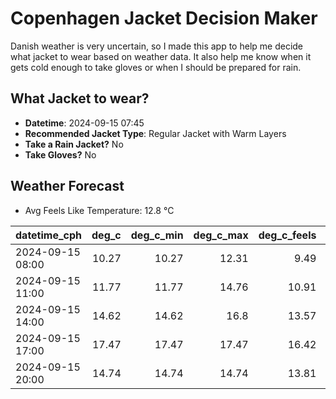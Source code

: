 
# Copenhagen Jacket Decision Maker

Danish weather is very uncertain, so I made this app to help me decide what jacket to wear based on weather data. 
It also help me know when it gets cold enough to take gloves or when I should be prepared for rain.

## What Jacket to wear?

- **Datetime**: 2024-09-15 07:45
- **Recommended Jacket Type**: Regular Jacket with Warm Layers
- **Take a Rain Jacket?** No
- **Take Gloves?** No

## Weather Forecast
- Avg Feels Like Temperature: 12.8 °C

| datetime_cph     |   deg_c |   deg_c_min |   deg_c_max |   deg_c_feels | weather   | wind   | rain   |
|:-----------------|--------:|------------:|------------:|--------------:|:----------|:-------|:-------|
| 2024-09-15 08:00 |   10.27 |       10.27 |       12.31 |          9.49 | Clear     | Low    | None   |
| 2024-09-15 11:00 |   11.77 |       11.77 |       14.76 |         10.91 | Clouds    | Low    | None   |
| 2024-09-15 14:00 |   14.62 |       14.62 |       16.8  |         13.57 | Clouds    | Low    | None   |
| 2024-09-15 17:00 |   17.47 |       17.47 |       17.47 |         16.42 | Clear     | Low    | None   |
| 2024-09-15 20:00 |   14.74 |       14.74 |       14.74 |         13.81 | Clear     | Low    | None   |
        